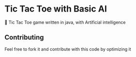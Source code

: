# Tic Tac Toe with Basic AI
🤖 Tic Tac Toe game written in java, with Artificial intelligence

## Contributing
Feel free to fork it and contribute with this code by optimizing it
